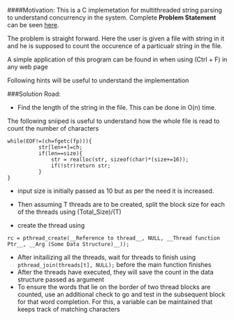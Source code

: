 
####Motivation:
This is a C implemetation for multithreaded string parsing to understand concurrency in the system.
Complete **Problem Statement** can be seen [here](https://github.com/NeetishPathak/SYSTEM-PROJECTS/blob/master/OS%20Multithreaded%20String%20Parsing/Problem_Statement.md).

The problem is straight forward. Here the user is given a file with string in it and he is supposed to count the occurence of a 
particualr string in the file.

A simple application of this program can be found in when using (Ctrl + F) in any web page

Following hints will be useful to understand the implementation

###Solution Road:

- Find the length of the string in the file. This can be done in O(n) time.

The following sniiped is useful to understand how the whole file is read to count the number of characters

    while(EOF!=(ch=fgetc(fp))){
              str[len++]=ch;
              if(len==size){
                  str = realloc(str, sizeof(char)*(size+=16));
                  if(!str)return str;
              }
    }
 
- input size is initially passed as 10 but as per the need it is increased.

- Then assuming T threads are to be created, split the block size for each of the threads using (Total_Size)/(T)
- create the thread using 

 `rc = pthread_create(__Reference to thread__, NULL, __Thread function Ptr__, __Arg (Some Data Structure)__)); `
 
 
- After initailizing all the threads, wait for threads to finish  using `pthread_join(threads[t], NULL);` before the main function finishes
- After the threads have executed, they will save the count in the data structure passed as argument
- To ensure the words that lie on the border of two thread blocks are counted, use an additional check to go and test in the subsequent block for that word completion. For this, a variable can be maintained that keeps track of matching characters


